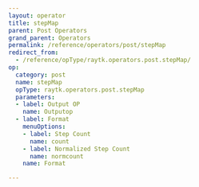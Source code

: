```yaml
---
layout: operator
title: stepMap
parent: Post Operators
grand_parent: Operators
permalink: /reference/operators/post/stepMap
redirect_from:
  - /reference/opType/raytk.operators.post.stepMap/
op:
  category: post
  name: stepMap
  opType: raytk.operators.post.stepMap
  parameters:
  - label: Output OP
    name: Outputop
  - label: Format
    menuOptions:
    - label: Step Count
      name: count
    - label: Normalized Step Count
      name: normcount
    name: Format

---
```

